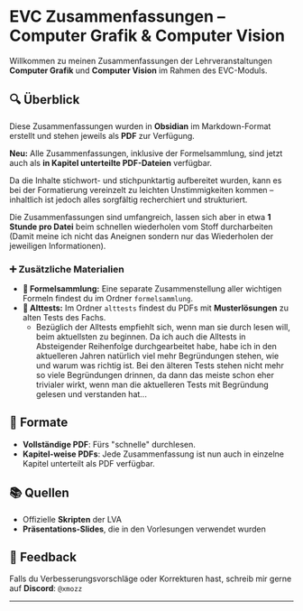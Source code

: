 # EVC Zusammenfassungen – Computer Grafik & Computer Vision

Willkommen zu meinen Zusammenfassungen der Lehrveranstaltungen **Computer Grafik** und **Computer Vision** im Rahmen des EVC-Moduls.

## 🔍 Überblick

Diese Zusammenfassungen wurden in **Obsidian** im Markdown-Format erstellt und stehen jeweils als **PDF** zur Verfügung.

**Neu:** Alle Zusammenfassungen, inklusive der Formelsammlung, sind jetzt auch als **in Kapitel unterteilte PDF-Dateien** verfügbar.

Da die Inhalte stichwort- und stichpunktartig aufbereitet wurden, kann es bei der Formatierung vereinzelt zu leichten Unstimmigkeiten kommen – inhaltlich ist jedoch alles sorgfältig recherchiert und strukturiert.

Die Zusammenfassungen sind umfangreich, lassen sich aber in etwa **1 Stunde pro Datei** beim schnellen wiederholen vom Stoff durcharbeiten (Damit meine ich nicht das Aneignen sondern nur das Wiederholen der jeweiligen Informationen).


### ➕ Zusätzliche Materialien

- **📁 Formelsammlung:** Eine separate Zusammenstellung aller wichtigen Formeln findest du im Ordner `formelsammlung`.
- **📁 Alttests:** Im Ordner `alttests` findest du PDFs mit **Musterlösungen** zu alten Tests des Fachs.
    - Bezüglich der Alltests empfiehlt sich, wenn man sie durch lesen will, beim aktuellsten zu beginnen. Da ich auch die Alltests in Absteigender Reihenfolge durchgearbeitet habe, habe ich in den aktuelleren Jahren natürlich viel mehr Begründungen stehen, wie und warum was richtig ist. Bei den älteren Tests stehen nicht mehr so viele Begründungen drinnen, da dann das meiste schon eher trivialer wirkt, wenn man die aktuelleren Tests mit Begründung gelesen und verstanden hat... 

## 📄 Formate

- **Vollständige PDF**: Fürs "schnelle" durchlesen.
- **Kapitel-weise PDFs**: Jede Zusammenfassung ist nun auch in einzelne Kapitel unterteilt als PDF verfügbar.

## 📚 Quellen

- Offizielle **Skripten** der LVA
- **Präsentations-Slides**, die in den Vorlesungen verwendet wurden

## 🙋 Feedback

Falls du Verbesserungsvorschläge oder Korrekturen hast, schreib mir gerne auf **Discord**: `@xmozz`

---
